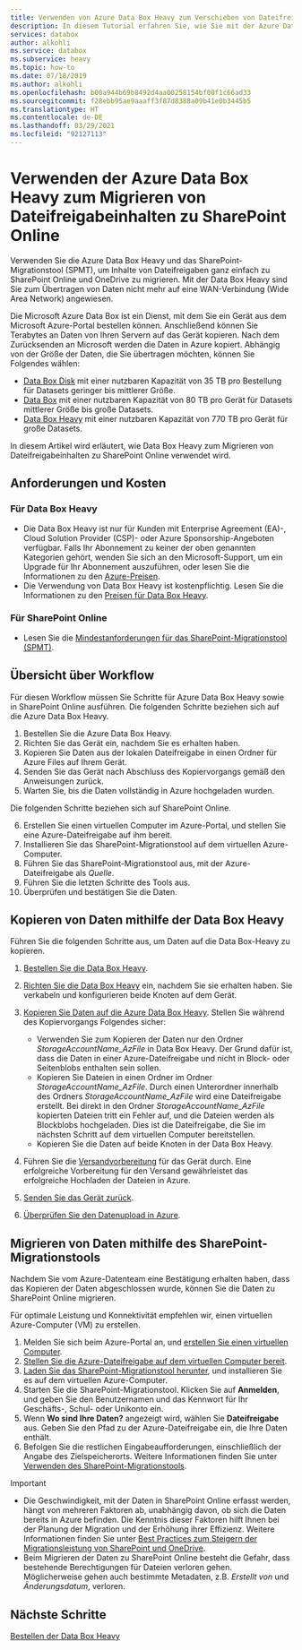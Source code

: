 ```yaml
---
title: Verwenden von Azure Data Box Heavy zum Verschieben von Dateifreigabeinhalten zu SharePoint Online
description: In diesem Tutorial erfahren Sie, wie Sie mit der Azure Data Box Heavy Inhalte von Dateifreigaben zu SharePoint Online migrieren.
services: databox
author: alkohli
ms.service: databox
ms.subservice: heavy
ms.topic: how-to
ms.date: 07/18/2019
ms.author: alkohli
ms.openlocfilehash: b00a944b69b8492d4aa00258154bf00f1c66ad33
ms.sourcegitcommit: f28ebb95ae9aaaff3f87d8388a09b41e0b3445b5
ms.translationtype: HT
ms.contentlocale: de-DE
ms.lasthandoff: 03/29/2021
ms.locfileid: "92127113"
---
```

# <a name="use-the-azure-data-box-heavy-to-migrate-your-file-share-content-to-sharepoint-online"></a>Verwenden der Azure Data Box Heavy zum Migrieren von Dateifreigabeinhalten zu SharePoint Online

Verwenden Sie die Azure Data Box Heavy und das SharePoint-Migrationstool (SPMT), um Inhalte von Dateifreigaben ganz einfach zu SharePoint Online und OneDrive zu migrieren. Mit der Data Box Heavy sind Sie zum Übertragen von Daten nicht mehr auf eine WAN-Verbindung (Wide Area Network) angewiesen.

Die Microsoft Azure Data Box ist ein Dienst, mit dem Sie ein Gerät aus dem Microsoft Azure-Portal bestellen können. Anschließend können Sie Terabytes an Daten von Ihren Servern auf das Gerät kopieren. Nach dem Zurücksenden an Microsoft werden die Daten in Azure kopiert. Abhängig von der Größe der Daten, die Sie übertragen möchten, können Sie Folgendes wählen:

- [Data Box Disk](./data-box-disk-overview.md) mit einer nutzbaren Kapazität von 35 TB pro Bestellung für Datasets geringer bis mittlerer Größe.
- [Data Box](./data-box-overview.md) mit einer nutzbaren Kapazität von 80 TB pro Gerät für Datasets mittlerer Größe bis große Datasets.
- [Data Box Heavy](./data-box-heavy-overview.md) mit einer nutzbaren Kapazität von 770 TB pro Gerät für große Datasets.

In diesem Artikel wird erläutert, wie Data Box Heavy zum Migrieren von Dateifreigabeinhalten zu SharePoint Online verwendet wird.

## <a name="requirements-and-costs"></a>Anforderungen und Kosten

### <a name="for-data-box-heavy"></a>Für Data Box Heavy

- Die Data Box Heavy ist nur für Kunden mit Enterprise Agreement (EA)-, Cloud Solution Provider (CSP)- oder Azure Sponsorship-Angeboten verfügbar. Falls Ihr Abonnement zu keiner der oben genannten Kategorien gehört, wenden Sie sich an den Microsoft-Support, um ein Upgrade für Ihr Abonnement auszuführen, oder lesen Sie die Informationen zu den [Azure-Preisen](https://azure.microsoft.com/pricing/).
- Die Verwendung von Data Box Heavy ist kostenpflichtig. Lesen Sie die Informationen zu den [Preisen für Data Box Heavy](https://azure.microsoft.com/pricing/details/databox/heavy/).


### <a name="for-sharepoint-online"></a>Für SharePoint Online

- Lesen Sie die [Mindestanforderungen für das SharePoint-Migrationstool (SPMT)](/sharepointmigration/how-to-use-the-sharepoint-migration-tool).

## <a name="workflow-overview"></a>Übersicht über Workflow

Für diesen Workflow müssen Sie Schritte für Azure Data Box Heavy sowie in SharePoint Online ausführen.
Die folgenden Schritte beziehen sich auf die Azure Data Box Heavy.

1. Bestellen Sie die Azure Data Box Heavy.
2. Richten Sie das Gerät ein, nachdem Sie es erhalten haben.
3. Kopieren Sie Daten aus der lokalen Dateifreigabe in einen Ordner für Azure Files auf Ihrem Gerät.
4. Senden Sie das Gerät nach Abschluss des Kopiervorgangs gemäß den Anweisungen zurück.
5. Warten Sie, bis die Daten vollständig in Azure hochgeladen wurden.

Die folgenden Schritte beziehen sich auf SharePoint Online.

6. Erstellen Sie einen virtuellen Computer im Azure-Portal, und stellen Sie eine Azure-Dateifreigabe auf ihm bereit.
7. Installieren Sie das SharePoint-Migrationstool auf dem virtuellen Azure-Computer.
8. Führen Sie das SharePoint-Migrationstool aus, mit der Azure-Dateifreigabe als *Quelle*.
9. Führen Sie die letzten Schritte des Tools aus.
10. Überprüfen und bestätigen Sie die Daten.

## <a name="use-data-box-heavy-to-copy-data"></a>Kopieren von Daten mithilfe der Data Box Heavy

Führen Sie die folgenden Schritte aus, um Daten auf die Data Box-Heavy zu kopieren.

1. [Bestellen Sie die Data Box Heavy](data-box-heavy-deploy-ordered.md).
2. [Richten Sie die Data Box Heavy](data-box-heavy-deploy-set-up.md) ein, nachdem Sie sie erhalten haben. Sie verkabeln und konfigurieren beide Knoten auf dem Gerät.
3. [Kopieren Sie Daten auf die Azure Data Box Heavy](data-box-heavy-deploy-copy-data.md). Stellen Sie während des Kopiervorgangs Folgendes sicher:

    - Verwenden Sie zum Kopieren der Daten nur den Ordner *StorageAccountName_AzFile* in Data Box Heavy. Der Grund dafür ist, dass die Daten in einer Azure-Dateifreigabe und nicht in Block- oder Seitenblobs enthalten sein sollen.
    - Kopieren Sie Dateien in einen Ordner im Ordner *StorageAccountName_AzFile*. Durch einen Unterordner innerhalb des Ordners *StorageAccountName_AzFile* wird eine Dateifreigabe erstellt. Bei direkt in den Ordner *StorageAccountName_AzFile* kopierten Dateien tritt ein Fehler auf, und die Dateien werden als Blockblobs hochgeladen. Dies ist die Dateifreigabe, die Sie im nächsten Schritt auf dem virtuellen Computer bereitstellen.
    - Kopieren Sie die Daten auf beide Knoten in der Data Box Heavy.
3. Führen Sie die [Versandvorbereitung](data-box-heavy-deploy-picked-up.md#prepare-to-ship) für das Gerät durch. Eine erfolgreiche Vorbereitung für den Versand gewährleistet das erfolgreiche Hochladen der Dateien in Azure.
4. [Senden Sie das Gerät zurück](data-box-heavy-deploy-picked-up.md#ship-data-box-heavy-back).
5. [Überprüfen Sie den Datenupload in Azure](data-box-heavy-deploy-picked-up.md#verify-data-upload-to-azure).

## <a name="use-spmt-to-migrate-data"></a>Migrieren von Daten mithilfe des SharePoint-Migrationstools

Nachdem Sie vom Azure-Datenteam eine Bestätigung erhalten haben, dass das Kopieren der Daten abgeschlossen wurde, können Sie die Daten zu SharePoint Online migrieren.

Für optimale Leistung und Konnektivität empfehlen wir, einen virtuellen Azure-Computer (VM) zu erstellen.

1. Melden Sie sich beim Azure-Portal an, und [erstellen Sie einen virtuellen Computer](../virtual-machines/windows/quick-create-portal.md).
2. [Stellen Sie die Azure-Dateifreigabe auf dem virtuellen Computer bereit](../storage/files/storage-how-to-use-files-windows.md#mount-the-azure-file-share-with-file-explorer).
3. [Laden Sie das SharePoint-Migrationstool herunter](https://spmtreleasescus.blob.core.windows.net/install/default.htm), und installieren Sie es auf dem virtuellen Azure-Computer.
4. Starten Sie die SharePoint-Migrationstool. Klicken Sie auf **Anmelden**, und geben Sie den Benutzernamen und das Kennwort für Ihr Geschäfts-, Schul- oder Unikonto ein.
5. Wenn **Wo sind Ihre Daten?** angezeigt wird, wählen Sie **Dateifreigabe** aus. Geben Sie den Pfad zu der Azure-Dateifreigabe ein, die Ihre Daten enthält.
6. Befolgen Sie die restlichen Eingabeaufforderungen, einschließlich der Angabe des Zielspeicherorts. Weitere Informationen finden Sie unter [Verwenden des SharePoint-Migrationstools](/sharepointmigration/how-to-use-the-sharepoint-migration-tool).

> [!IMPORTANT]
> - Die Geschwindigkeit, mit der Daten in SharePoint Online erfasst werden, hängt von mehreren Faktoren ab, unabhängig davon, ob sich die Daten bereits in Azure befinden. Die Kenntnis dieser Faktoren hilft Ihnen bei der Planung der Migration und der Erhöhung ihrer Effizienz.  Weitere Informationen finden Sie unter [Best Practices zum Steigern der Migrationsleistung von SharePoint und OneDrive](/sharepointmigration/sharepoint-online-and-onedrive-migration-speed).
> - Beim Migrieren der Daten zu SharePoint Online besteht die Gefahr, dass bestehende Berechtigungen für Dateien verloren gehen. Möglicherweise gehen auch bestimmte Metadaten, z.B. *Erstellt von* und *Änderungsdatum*, verloren.

## <a name="next-steps"></a>Nächste Schritte

[Bestellen der Data Box Heavy](./data-box-heavy-deploy-ordered.md)
